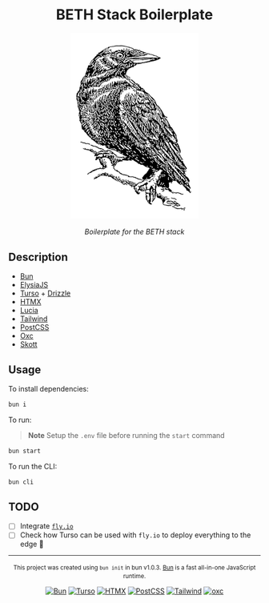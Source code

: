 <div align=center>

# BETH Stack Boilerplate

<picture>
  <source
    media="(prefers-color-scheme: dark)"
    srcset="./public/static/crow-white.png"
  />
  <img alt="Logo" src="./public/static/crow.png" width="256">
</picture>

_Boilerplate for the BETH stack_

</div>

## Description

- [Bun][bun-url]
- [ElysiaJS][elysia-url]
- [Turso][turso-url] + [Drizzle][drizzle-url]
- [HTMX][htmx-url]
- [Lucia][lucia-url]
- [Tailwind][tailwind-url]
- [PostCSS][postcss-url]
- [Oxc][oxc-url]
- [Skott][skott-url]

## Usage

To install dependencies:

```bash
bun i
```

To run:

> **Note**
> Setup the `.env` file before running the `start` command

```bash
bun start
```

To run the CLI:

```bash
bun cli
```

## TODO

- [ ] Integrate [`fly.io`](https://fly.io/)
- [ ] Check how Turso can be used with `fly.io` to deploy everything to the edge 🚀

---

<div align=center>

<small>This project was created using `bun init` in bun v1.0.3. [Bun](https://bun.sh) is a fast all-in-one JavaScript runtime.</small>

[![Bun][bun-badge]][bun-url]
[![Turso][turso-badge]][turso-url]
[![HTMX][htmx-badge]][htmx-url]
[![PostCSS][postcss-badge]][postcss-url]
[![Tailwind][tailwind-badge]][tailwind-url]
[![oxc][oxc-badge]][oxc-url]

</div>

[bun-badge]: https://img.shields.io/badge/bun-fbf0df?style=flat-square&logo=bun&logoColor=fbf0df&color=14151a
[bun-url]: https://bun.sh/
[turso-badge]: https://img.shields.io/badge/turso-121c22?style=flat-square&logo=turso&logoColor=4ff8d2
[turso-url]: https://turso.tech/
[tailwind-badge]: https://img.shields.io/badge/tailwind-0f172a?style=flat-square&logo=tailwindcss&logoColor=38bdf8
[tailwind-url]: https://tailwindcss.com/
[postcss-badge]: https://img.shields.io/badge/postcss-211D14?style=flat-square&logo=postcss&logoColor=DD3A0A
[postcss-url]: https://postcss.org/
[htmx-badge]: https://img.shields.io/badge/‹&#47;›_htmx-111?style=flat-square
[htmx-url]: https://htmx.org/
[oxc-badge]: https://img.shields.io/badge/&#9875;_oxc-273455?style=flat-square&color=9adcd8
[oxc-url]: https://github.com/web-infra-dev/oxc
[elysia-url]: https://elysiajs.com/
[drizzle-url]: https://orm.drizzle.team/
[lucia-url]: https://lucia-auth.com/
[skott-url]: https://github.com/antoine-coulon/skott
